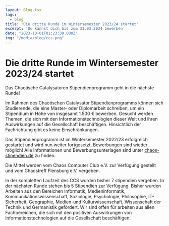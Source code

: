 ```yaml
---
layout: Blog.tsx
tags:
  - blog
title: 'Die dritte Runde im Wintersemester 2023/24 startet'
excerpt: 'Du kannst dich bis zum 31.03.2024 bewerben'
date: "2023-10-01T01:23:39.000Z"
img: "/media/blog/ccs.png"
---
```


# Die dritte Runde im Wintersemester 2023/24 startet

Das Chaotische Catalysatoren Stipendienprogramm geht in die nächste Runde!

Im Rahmen des Chaotischen Catalysator Stipendienprogramms können sich Studierende, die eine Master- oder Diplomarbeit schreiben, um ein Stipendium in Höhe von insgesamt 1.500 € bewerben. Gesucht werden Themen, die sich mit den Informationstechnologien dieser Welt und ihren Auswirkungen auf die Gesellschaft beschäftigen. Hinsichtlich der Fachrichtung gibt es keine Einschränkungen.

Das Stipendienprogramm ist im Wintersemester 2022/23 erfolgreich gestartet und wird nun weiter fortgesetzt, Bewerbungen sind wieder möglich!
Alle Informationen und Bewerbungsunterlagen sind unter [chaos-stipendien.de](https://chaos-stipendien.de/) zu finden.

Die Mittel werden vom Chaos Computer Club e.V. zur Verfügung gestellt und vom Chaostreff Flensburg e.V. vergeben.

In der kompletten Laufzeit des CCS wurden bisher 7 stipendien vergeben. In der nächsten Runde stehen bis 5 Stipendien zur Verfügung. Bisher wurden Arbeiten aus den Bereichen Informatik, Medieninformatik,  Kommunikationswissenschaft, Soziologie, Psychologie, Philosophie, IT-Sicherheit, Geographie, Medien-und Kulturwissenschaft, Wissenschaft der Technik und Germanistik gefördert.
Wir sind offen für arbeiten aus allen Fachbereichen, die sich mit den positiven Auswirkungen von Informationstechnologien auf die Gesellschaft beschäftigen.
